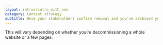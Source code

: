 ```yaml
---
layout: intros/intro_with_nav
category: Content strategy
subtitle: Once your stakeholders confirm removal and you’ve archived your content correctly, follow these steps when you take content off your website.
---
```


This will vary depending on whether you’re decommissioning a whole website or a few pages.
